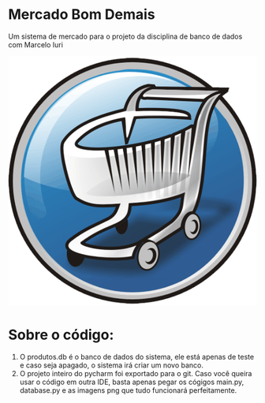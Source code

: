 # **Mercado Bom Demais**

Um sistema de mercado para o projeto da disciplina 
de banco de dados com Marcelo Iuri

![Logo](logo.PNG)

# **Sobre o código**:

1. O produtos.db é o banco de dados do sistema, ele está apenas de teste e caso seja apagado, o sistema irá criar um novo banco.
2. O projeto inteiro do pycharm foi exportado para o git. Caso você queira usar o código em outra IDE, basta apenas pegar os cógigos main.py, database.py e as imagens png que tudo funcionará perfeitamente.



